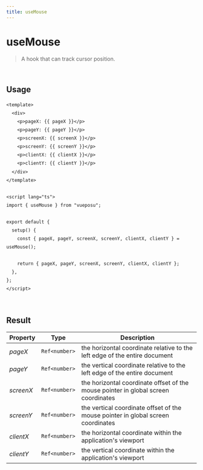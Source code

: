 ```yaml
---
title: useMouse
---
```


# useMouse

> A hook that can track cursor position.

<br />

## Usage

<script>
import UseMouseDemo from './.vitepress/components/UseMouseDemo.vue'

export default {
    components: {
        UseMouseDemo
    }
}
</script>
<UseMouseDemo />

```vue
<template>
  <div>
    <p>pageX: {{ pageX }}</p>
    <p>pageY: {{ pageY }}</p>
    <p>screenX: {{ screenX }}</p>
    <p>screenY: {{ screenY }}</p>
    <p>clientX: {{ clientX }}</p>
    <p>clientY: {{ clientY }}</p>
  </div>
</template>

<script lang="ts">
import { useMouse } from "vueposu";

export default {
  setup() {
    const { pageX, pageY, screenX, screenY, clientX, clientY } = useMouse();

    return { pageX, pageY, screenX, screenY, clientX, clientY };
  },
};
</script>
```

<br />

<style>code { line-height: 1.85em; }</style>

## Result

| Property  | Type          | Description                                                                        |
| --------- | ------------- | ---------------------------------------------------------------------------------- |
| _pageX_   | `Ref<number>` | the horizontal coordinate relative to the left edge of the entire document         |
| _pageY_   | `Ref<number>` | the vertical coordinate relative to the left edge of the entire document           |
| _screenX_ | `Ref<number>` | the horizontal coordinate offset of the mouse pointer in global screen coordinates |
| _screenY_ | `Ref<number>` | the vertical coordinate offset of the mouse pointer in global screen coordinates   |
| _clientX_ | `Ref<number>` | the horizontal coordinate within the application's viewport                        |
| _clientY_ | `Ref<number>` | the vertical coordinate within the application's viewport                          |
